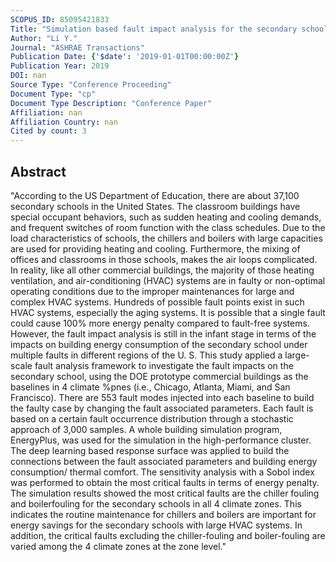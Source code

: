```yaml
---
SCOPUS_ID: 85095421833
Title: "Simulation based fault impact analysis for the secondary school in the U.S."
Author: "Li Y."
Journal: "ASHRAE Transactions"
Publication Date: {'$date': '2019-01-01T00:00:00Z'}
Publication Year: 2019
DOI: nan
Source Type: "Conference Proceeding"
Document Type: "cp"
Document Type Description: "Conference Paper"
Affiliation: nan
Affiliation Country: nan
Cited by count: 3
---
```


## Abstract
"According to the US Department of Education, there are about 37,100 secondary schools in the United States. The classroom buildings have special occupant behaviors, such as sudden heating and cooling demands, and frequent switches of room function with the class schedules. Due to the load characteristics of schools, the chillers and boilers with large capacities are used for providing heating and cooling. Furthermore, the mixing of offices and classrooms in those schools, makes the air loops complicated. In reality, like all other commercial buildings, the majority of those heating ventilation, and air-conditioning (HVAC) systems are in faulty or non-optimal operating conditions due to the improper maintenances for large and complex HVAC systems. Hundreds of possible fault points exist in such HVAC systems, especially the aging systems. It is possible that a single fault could cause 100% more energy penalty compared to fault-free systems. However, the fault impact analysis is still in the infant stage in terms of the impacts on building energy consumption of the secondary school under multiple faults in different regions of the U. S. This study applied a large-scale fault analysis framework to investigate the fault impacts on the secondary school, using the DOE prototype commercial buildings as the baselines in 4 climate %pnes (i.e., Chicago, Atlanta, Miami, and San Francisco). There are 553 fault modes injected into each baseline to build the faulty case by changing the fault associated parameters. Each fault is based on a certain fault occurrence distribution through a stochastic approach of 3,000 samples. A whole building simulation program, EnergyPlus, was used for the simulation in the high-performance cluster. The deep learning based response surface was applied to build the connections between the fault associated parameters and building energy consumption/ thermal comfort. The sensitivity analysis with a Sobol index was performed to obtain the most critical faults in terms of energy penalty. The simulation results showed the most critical faults are the chiller fouling and boilerfouling for the secondary schools in all 4 climate zones. This indicates the routine maintenance for chillers and boilers are important for energy savings for the secondary schools with large HVAC systems. In addition, the critical faults excluding the chiller-fouling and boiler-fouling are varied among the 4 climate zones at the zone level."
